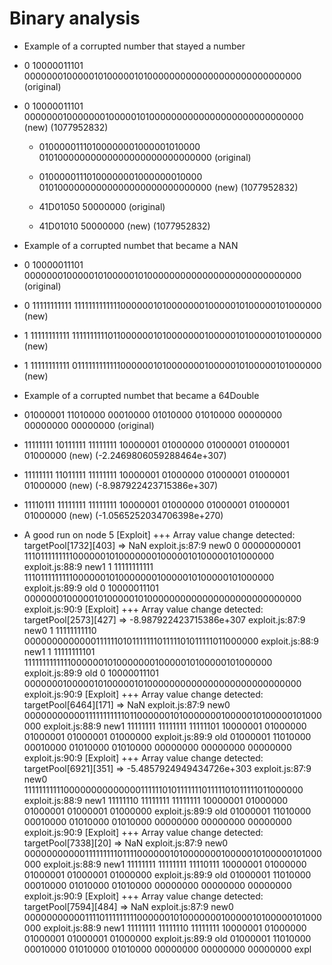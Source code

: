# Binary analysis

- Example of a corrupted number that stayed a number 
- 0 10000011101 0000000100000101000001010000000000000000000000000000 (original)
- 0 10000011101 0000000100000001000001010000000000000000000000000000 (new) (1077952832)

  - 01000001110100000001000001010000 01010000000000000000000000000000 (original)
  - 01000001110100000001000000010000 01010000000000000000000000000000 (new) (1077952832)

  - 41D01050 50000000 (original)
  - 41D01010 50000000 (new) (1077952832)


- Example of a corrupted numbet that became a NAN 
- 0 10000011101 0000000100000101000001010000000000000000000000000000 (original)
- 0 11111111111 1111111111111000000101000000010000010100000101000000 (new)
- 1 11111111111 1111111111011000000101000000010000010100000101000000 (new)
- 1 11111111111 0111111111111000000101000000010000010100000101000000 (new)
- Example of a corrupted numbet that became a 64Double
- 01000001 11010000 00010000 01010000 01010000 00000000 00000000 00000000 (original)
- 11111111 10111111 11111111 10000001 01000000 01000001 01000001 01000000 (new) (-2.2469806059288464e+307)
- 11111111 11011111 11111111 10000001 01000000 01000001 01000001 01000000 (new) (-8.987922423715386e+307)
- 11110111 11111111 11111111 10000001 01000000 01000001 01000001 01000000 (new) (-1.0565252034706398e+270)


- A good run on node 5
 [Exploit] +++ Array value change detected: targetPool[1732][403] =>  NaN exploit.js:87:9
 new0	0 00000000001 1110111111111000000101000000010000010100000101000000 exploit.js:88:9
 new1	1 11111111111 1110111111111000000101000000010000010100000101000000 exploit.js:89:9
 old	0 10000011101 0000000100000101000001010000000000000000000000000000 exploit.js:90:9
 [Exploit] +++ Array value change detected: targetPool[2573][427] =>  -8.987922423715386e+307 exploit.js:87:9
 new0	1 11111111110 0000000000000111111010111111101111101011111011000000 exploit.js:88:9
 new1	1 11111111101 1111111111111000000101000000010000010100000101000000 exploit.js:89:9
 old	0 10000011101 0000000100000101000001010000000000000000000000000000 exploit.js:90:9
 [Exploit] +++ Array value change detected: targetPool[6464][171] =>  NaN exploit.js:87:9
 new0	0000000000011111111111011000000101000000010000010100000101000000 exploit.js:88:9
 new1	11111111 11111111 11111101 10000001 01000000 01000001 01000001 01000000 exploit.js:89:9
 old	01000001 11010000 00010000 01010000 01010000 00000000 00000000 00000000 exploit.js:90:9
 [Exploit] +++ Array value change detected: targetPool[6921][351] =>  -5.4857924949434726e+303 exploit.js:87:9
 new0	1111111111100000000000000111111010111111101111101011111011000000 exploit.js:88:9
 new1	11111110 11111111 11111111 10000001 01000000 01000001 01000001 01000000 exploit.js:89:9
 old	01000001 11010000 00010000 01010000 01010000 00000000 00000000 00000000 exploit.js:90:9
 [Exploit] +++ Array value change detected: targetPool[7338][20] =>  NaN exploit.js:87:9
 new0	0000000000011111111101111000000101000000010000010100000101000000 exploit.js:88:9
 new1	11111111 11111111 11110111 10000001 01000000 01000001 01000001 01000000 exploit.js:89:9
 old	01000001 11010000 00010000 01010000 01010000 00000000 00000000 00000000 exploit.js:90:9
 [Exploit] +++ Array value change detected: targetPool[7594][484] =>  NaN exploit.js:87:9
 new0	0000000000011110111111111000000101000000010000010100000101000000 exploit.js:88:9
 new1	11111111 11111110 11111111 10000001 01000000 01000001 01000001 01000000 exploit.js:89:9
 old	01000001 11010000 00010000 01010000 01010000 00000000 00000000 00000000 expl